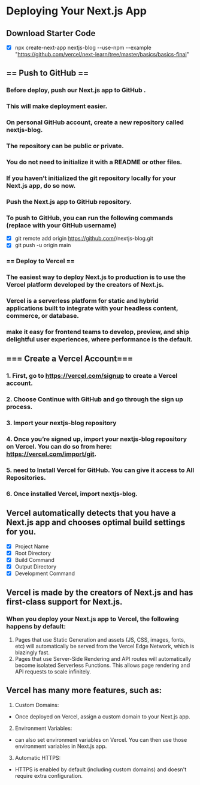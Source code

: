 # Deploying Your Next.js App
## Download Starter Code
- [x] npx create-next-app nextjs-blog --use-npm --example "https://github.com/vercel/next-learn/tree/master/basics/basics-final"

## == Push to GitHub ==
### Before  deploy,  push our Next.js app to GitHub .
### This will make deployment easier.
### On  personal GitHub account, create a new repository called nextjs-blog.
### The repository can be public or private. 
### You do not need to initialize it with a README or other files.
### If you haven’t initialized the git repository locally for your Next.js app, do so now.
### Push the Next.js app to  GitHub repository.
### To push to GitHub, you can run the following commands (replace <username> with your GitHub username)
- [x] git remote add origin https://github.com/<username>/nextjs-blog.git
- [x] git push -u origin main
### == Deploy to Vercel ==
### The easiest way to deploy Next.js to production is to use the Vercel platform developed by the creators of Next.js.

### Vercel is a serverless platform for static and hybrid applications built to integrate with your headless content, commerce, or database.
###  make it easy for frontend teams to develop, preview, and ship delightful user experiences, where performance is the default. 

## === Create a Vercel Account===
### 1. First, go to https://vercel.com/signup to create a Vercel account.
### 2. Choose Continue with GitHub and go through the sign up process.

### 3. Import your nextjs-blog repository
### 4. Once you’re signed up, import your nextjs-blog repository on Vercel. You can do so from here: https://vercel.com/import/git.
### 5.  need to Install Vercel for GitHub. You can give it access to All Repositories.
### 6.  Once  installed Vercel, import nextjs-blog.
## Vercel automatically detects that you have a Next.js app and chooses optimal build settings for you.

- [x] Project Name
- [x] Root Directory
- [x] Build Command
- [x] Output Directory
- [x] Development Command

## Vercel is made by the creators of Next.js and has first-class support for Next.js.
### When you deploy your Next.js app to Vercel, the following happens by default:

1. Pages that use Static Generation and assets (JS, CSS, images, fonts, etc) will automatically be served from the Vercel Edge Network, which is blazingly fast.
2. Pages that use Server-Side Rendering and API routes will automatically become isolated Serverless Functions. This allows page rendering and API requests to scale infinitely.

## Vercel has many more features, such as:

1. Custom Domains: 
- Once deployed on Vercel, assign a custom domain to your Next.js app. 
2. Environment Variables: 
-  can also set environment variables on Vercel. You can then use those environment variables in Next.js app.
3. Automatic HTTPS:
-  HTTPS is enabled by default (including custom domains) and doesn't require extra configuration.